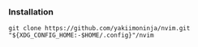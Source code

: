 ### Installation
`git clone https://github.com/yakiimoninja/nvim.git "${XDG_CONFIG_HOME:-$HOME/.config}"/nvim`
